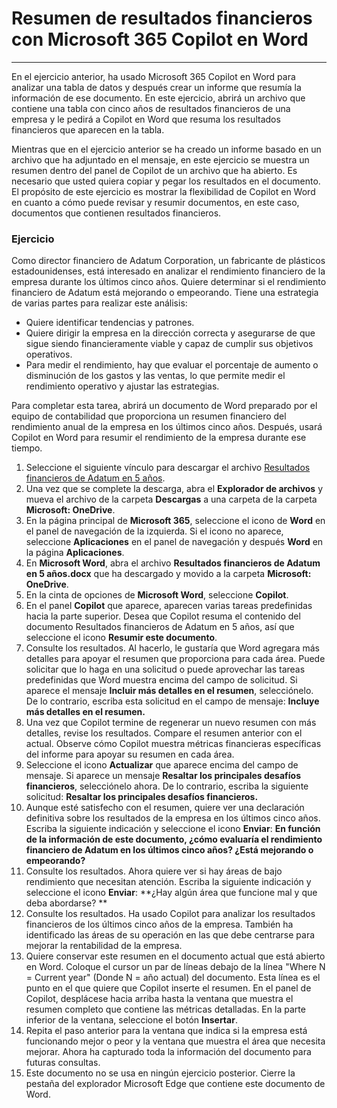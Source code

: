 # Resumen de resultados financieros con Microsoft 365 Copilot en Word
---
En el ejercicio anterior, ha usado Microsoft 365 Copilot en Word para analizar una tabla de datos y después crear un informe que resumía la información de ese documento. En este ejercicio, abrirá un archivo que contiene una tabla con cinco años de resultados financieros de una empresa y le pedirá a Copilot en Word que resuma los resultados financieros que aparecen en la tabla.

Mientras que en el ejercicio anterior se ha creado un informe basado en un archivo que ha adjuntado en el mensaje, en este ejercicio se muestra un resumen dentro del panel de Copilot de un archivo que ha abierto. Es necesario que usted quiera copiar y pegar los resultados en el documento. El propósito de este ejercicio es mostrar la flexibilidad de Copilot en Word en cuanto a cómo puede revisar y resumir documentos, en este caso, documentos que contienen resultados financieros.

### Ejercicio

Como director financiero de Adatum Corporation, un fabricante de plásticos estadounidenses, está interesado en analizar el rendimiento financiero de la empresa durante los últimos cinco años. Quiere determinar si el rendimiento financiero de Adatum está mejorando o empeorando. Tiene una estrategia de varias partes para realizar este análisis:

- Quiere identificar tendencias y patrones.
- Quiere dirigir la empresa en la dirección correcta y asegurarse de que sigue siendo financieramente viable y capaz de cumplir sus objetivos operativos.
- Para medir el rendimiento, hay que evaluar el porcentaje de aumento o disminución de los gastos y las ventas, lo que permite medir el rendimiento operativo y ajustar las estrategias.

Para completar esta tarea, abrirá un documento de Word preparado por el equipo de contabilidad que proporciona un resumen financiero del rendimiento anual de la empresa en los últimos cinco años. Después, usará Copilot en Word para resumir el rendimiento de la empresa durante ese tiempo.

1. Seleccione el siguiente vínculo para descargar el archivo [Resultados financieros de Adatum en 5 años](https://go.microsoft.com/fwlink/?linkid=2268923).
1. Una vez que se complete la descarga, abra el **Explorador de archivos** y mueva el archivo de la carpeta **Descargas** a una carpeta de la carpeta **Microsoft: OneDrive**.
1. En la página principal de **Microsoft 365**, seleccione el icono de **Word** en el panel de navegación de la izquierda. Si el icono no aparece, seleccione **Aplicaciones** en el panel de navegación y después **Word** en la página **Aplicaciones**.
1. En **Microsoft Word**, abra el archivo **Resultados financieros de Adatum en 5 años.docx** que ha descargado y movido a la carpeta **Microsoft: OneDrive**.
1. En la cinta de opciones de **Microsoft Word**, seleccione **Copilot**.
1. En el panel **Copilot** que aparece, aparecen varias tareas predefinidas hacia la parte superior. Desea que Copilot resuma el contenido del documento Resultados financieros de Adatum en 5 años, así que seleccione el icono **Resumir este documento**.
1. Consulte los resultados. Al hacerlo, le gustaría que Word agregara más detalles para apoyar el resumen que proporciona para cada área. Puede solicitar que lo haga en una solicitud o puede aprovechar las tareas predefinidas que Word muestra encima del campo de solicitud. Si aparece el mensaje **Incluir más detalles en el resumen**, selecciónelo. De lo contrario, escriba esta solicitud en el campo de mensaje: **Incluye más detalles en el resumen.**
1. Una vez que Copilot termine de regenerar un nuevo resumen con más detalles, revise los resultados. Compare el resumen anterior con el actual. Observe cómo Copilot muestra métricas financieras específicas del informe para apoyar su resumen en cada área.
1. Seleccione el icono **Actualizar** que aparece encima del campo de mensaje. Si aparece un mensaje **Resaltar los principales desafíos financieros**, selecciónelo ahora. De lo contrario, escriba la siguiente solicitud: **Resaltar los principales desafíos financieros.**
1. Aunque esté satisfecho con el resumen, quiere ver una declaración definitiva sobre los resultados de la empresa en los últimos cinco años. Escriba la siguiente indicación y seleccione el icono **Enviar**: **En función de la información de este documento, ¿cómo evaluaría el rendimiento financiero de Adatum en los últimos cinco años? ¿Está mejorando o empeorando?**
1. Consulte los resultados. Ahora quiere ver si hay áreas de bajo rendimiento que necesitan atención. Escriba la siguiente indicación y seleccione el icono **Enviar**: **¿Hay algún área que funcione mal y que deba abordarse? **
1. Consulte los resultados. Ha usado Copilot para analizar los resultados financieros de los últimos cinco años de la empresa. También ha identificado las áreas de su operación en las que debe centrarse para mejorar la rentabilidad de la empresa.
1. Quiere conservar este resumen en el documento actual que está abierto en Word. Coloque el cursor un par de líneas debajo de la línea "Where N = Current year" (Donde N = año actual) del documento. Esta línea es el punto en el que quiere que Copilot inserte el resumen. En el panel de Copilot, desplácese hacia arriba hasta la ventana que muestra el resumen completo que contiene las métricas detalladas. En la parte inferior de la ventana, seleccione el botón **Insertar**. 
1. Repita el paso anterior para la ventana que indica si la empresa está funcionando mejor o peor y la ventana que muestra el área que necesita mejorar. Ahora ha capturado toda la información del documento para futuras consultas.
1. Este documento no se usa en ningún ejercicio posterior. Cierre la pestaña del explorador Microsoft Edge que contiene este documento de Word.
